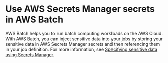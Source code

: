 # Use AWS Secrets Manager secrets in AWS Batch<a name="integrating_BATCH"></a>

AWS Batch helps you to run batch computing workloads on the AWS Cloud\. With AWS Batch, you can inject sensitive data into your jobs by storing your sensitive data in AWS Secrets Manager secrets and then referencing them in your job definition\. For more information, see [Specifying sensitive data using Secrets Manager](https://docs.aws.amazon.com/batch/latest/userguide/specifying-sensitive-data-secrets.html)\.
